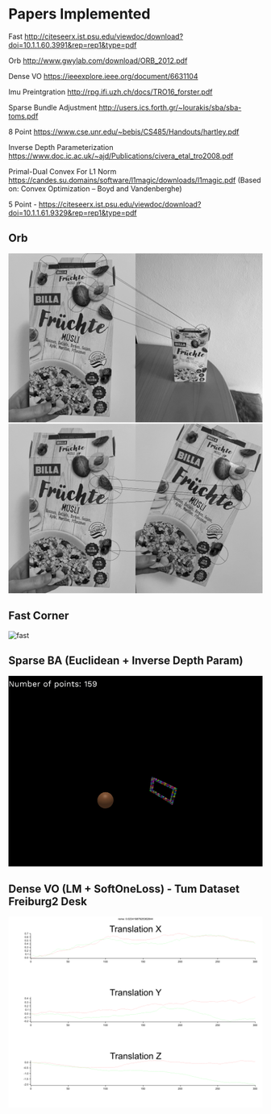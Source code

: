 # Papers Implemented
Fast http://citeseerx.ist.psu.edu/viewdoc/download?doi=10.1.1.60.3991&rep=rep1&type=pdf

Orb http://www.gwylab.com/download/ORB_2012.pdf

Dense VO https://ieeexplore.ieee.org/document/6631104

Imu Preintgration http://rpg.ifi.uzh.ch/docs/TRO16_forster.pdf

Sparse Bundle Adjustment http://users.ics.forth.gr/~lourakis/sba/sba-toms.pdf

8 Point https://www.cse.unr.edu/~bebis/CS485/Handouts/hartley.pdf

Inverse Depth Parameterization https://www.doc.ic.ac.uk/~ajd/Publications/civera_etal_tro2008.pdf

Primal-Dual Convex For L1 Norm https://candes.su.domains/software/l1magic/downloads/l1magic.pdf (Based on: Convex Optimization – Boyd and Vandenberghe)

5 Point - https://citeseerx.ist.psu.edu/viewdoc/download?doi=10.1.1.61.9329&rep=rep1&type=pdf

## Orb
![billa_cereal_far](doc/cereal_far.png)![billa_cereal_tilted](doc/cereal_tilted.png)

## Fast Corner
![fast](doc/lenna_fast.png)

## Sparse BA (Euclidean + Inverse Depth Param)
![ba](doc/ba_3dv_50.gif)

## Dense VO (LM + SoftOneLoss) - Tum Dataset Freiburg2 Desk

![dense](doc/freiburg2_desk_0_max_its_800_w_true_l_SoftOneLoss_+1e-16_lm_max_norm_eps_+1e-10_delta_eps_+1e-10_t_+1e-6_t_+1e-3_t_+1e-3_t_+1e0_s_0.01_o_4_b_true_br_1_neg_d_false.png)



